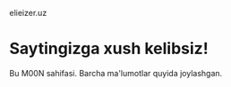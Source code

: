 elieizer.uz

<!DOCTYPE html>
<html lang="uz">
<head>
    <meta charset="UTF-8">
    <meta name="viewport" content="width=device-width, initial-scale=1.0">
    <title>M00N Sayti</title>
</head>
<body>
    <h1>Saytingizga xush kelibsiz!</h1>
    <p>Bu M00N sahifasi. Barcha ma'lumotlar quyida joylashgan.</p>
    <!-- Boshqa sahifalar yoki kontentni qo'shing -->
</body>
</html>

